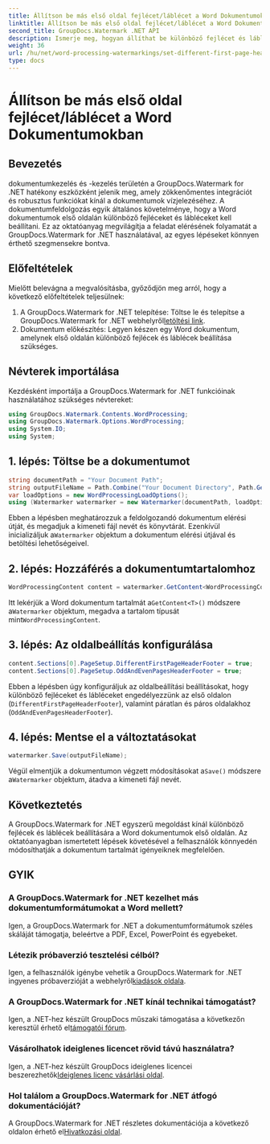 ```yaml
---
title: Állítson be más első oldal fejlécet/láblécet a Word Dokumentumokban
linktitle: Állítson be más első oldal fejlécet/láblécet a Word Dokumentumokban
second_title: GroupDocs.Watermark .NET API
description: Ismerje meg, hogyan állíthat be különböző fejlécet és láblécet a Word-dokumentumok első oldalán a GroupDocs.Watermark for .NET segítségével.
weight: 36
url: /hu/net/word-processing-watermarkings/set-different-first-page-header-footer-word-docs/
type: docs
---
```

# Állítson be más első oldal fejlécet/láblécet a Word Dokumentumokban

## Bevezetés
dokumentumkezelés és -kezelés területén a GroupDocs.Watermark for .NET hatékony eszközként jelenik meg, amely zökkenőmentes integrációt és robusztus funkciókat kínál a dokumentumok vízjelezéséhez. A dokumentumfeldolgozás egyik általános követelménye, hogy a Word dokumentumok első oldalán különböző fejléceket és lábléceket kell beállítani. Ez az oktatóanyag megvilágítja a feladat elérésének folyamatát a GroupDocs.Watermark for .NET használatával, az egyes lépéseket könnyen érthető szegmensekre bontva.
## Előfeltételek
Mielőtt belevágna a megvalósításba, győződjön meg arról, hogy a következő előfeltételek teljesülnek:
1.  A GroupDocs.Watermark for .NET telepítése: Töltse le és telepítse a GroupDocs.Watermark for .NET webhelyről[letöltési link](https://releases.groupdocs.com/Watermark/net/).
2. Dokumentum előkészítés: Legyen készen egy Word dokumentum, amelynek első oldalán különböző fejlécek és láblécek beállítása szükséges.

## Névterek importálása
Kezdésként importálja a GroupDocs.Watermark for .NET funkcióinak használatához szükséges névtereket:
```csharp
using GroupDocs.Watermark.Contents.WordProcessing;
using GroupDocs.Watermark.Options.WordProcessing;
using System.IO;
using System;
```
## 1. lépés: Töltse be a dokumentumot
```csharp
string documentPath = "Your Document Path";
string outputFileName = Path.Combine("Your Document Directory", Path.GetFileName(documentPath));
var loadOptions = new WordProcessingLoadOptions();
using (Watermarker watermarker = new Watermarker(documentPath, loadOptions))
```
Ebben a lépésben meghatározzuk a feldolgozandó dokumentum elérési útját, és megadjuk a kimeneti fájl nevét és könyvtárát. Ezenkívül inicializáljuk a`Watermarker` objektum a dokumentum elérési útjával és betöltési lehetőségeivel.
## 2. lépés: Hozzáférés a dokumentumtartalomhoz
```csharp
WordProcessingContent content = watermarker.GetContent<WordProcessingContent>();
```
 Itt lekérjük a Word dokumentum tartalmát a`GetContent<T>()` módszere a`Watermarker` objektum, megadva a tartalom típusát mint`WordProcessingContent`.
## 3. lépés: Az oldalbeállítás konfigurálása
```csharp
content.Sections[0].PageSetup.DifferentFirstPageHeaderFooter = true;
content.Sections[0].PageSetup.OddAndEvenPagesHeaderFooter = true;
```
Ebben a lépésben úgy konfiguráljuk az oldalbeállítási beállításokat, hogy különböző fejléceket és lábléceket engedélyezzünk az első oldalon (`DifferentFirstPageHeaderFooter`), valamint páratlan és páros oldalakhoz (`OddAndEvenPagesHeaderFooter`).
## 4. lépés: Mentse el a változtatásokat
```csharp
watermarker.Save(outputFileName);
```
 Végül elmentjük a dokumentumon végzett módosításokat a`Save()` módszere a`Watermarker` objektum, átadva a kimeneti fájl nevét.

## Következtetés
A GroupDocs.Watermark for .NET egyszerű megoldást kínál különböző fejlécek és láblécek beállítására a Word dokumentumok első oldalán. Az oktatóanyagban ismertetett lépések követésével a felhasználók könnyedén módosíthatják a dokumentum tartalmát igényeiknek megfelelően.
## GYIK
### A GroupDocs.Watermark for .NET kezelhet más dokumentumformátumokat a Word mellett?
Igen, a GroupDocs.Watermark for .NET a dokumentumformátumok széles skáláját támogatja, beleértve a PDF, Excel, PowerPoint és egyebeket.
### Létezik próbaverzió tesztelési célból?
Igen, a felhasználók igénybe vehetik a GroupDocs.Watermark for .NET ingyenes próbaverzióját a webhelyről[kiadások oldala](https://releases.groupdocs.com/).
### A GroupDocs.Watermark for .NET kínál technikai támogatást?
 Igen, a .NET-hez készült GroupDocs műszaki támogatása a következőn keresztül érhető el[támogatói fórum](https://forum.groupdocs.com/c/watermark/19).
### Vásárolhatok ideiglenes licencet rövid távú használatra?
 Igen, a .NET-hez készült GroupDocs ideiglenes licencei beszerezhetők[Ideiglenes licenc vásárlási oldal](https://purchase.groupdocs.com/temporary-license/).
### Hol találom a GroupDocs.Watermark for .NET átfogó dokumentációját?
 A GroupDocs.Watermark for .NET részletes dokumentációja a következő oldalon érhető el[Hivatkozási oldal](https://tutorials.groupdocs.com/Watermark/net/).
